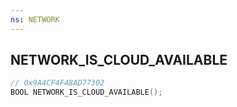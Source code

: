 ```yaml
---
ns: NETWORK
---
```

## NETWORK_IS_CLOUD_AVAILABLE

```c
// 0x9A4CF4F48AD77302
BOOL NETWORK_IS_CLOUD_AVAILABLE();
```

